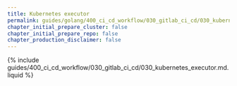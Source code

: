 ```yaml
---
title: Kubernetes executor
permalink: guides/golang/400_ci_cd_workflow/030_gitlab_ci_cd/030_kubernetes_executor.html
chapter_initial_prepare_cluster: false
chapter_initial_prepare_repo: false
chapter_production_disclaimer: false
---
```


{% include guides/400_ci_cd_workflow/030_gitlab_ci_cd/030_kubernetes_executor.md.liquid %}